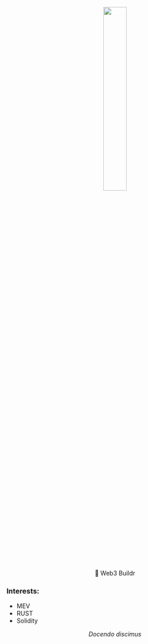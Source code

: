 
<p align="center" width="100%">
    <img width="33%" src="https://i.imgur.com/DnbEhO1.jpg">
</p>

<p align="center" class="head" >👷 Web3 Buildr</p>

### Interests:
- MEV
- RUST
- Solidity

*<p align="center" class="head" > Docendo discimus </p>*


